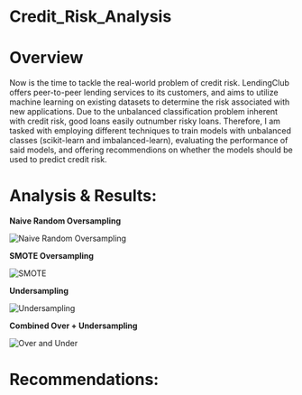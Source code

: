 # Credit_Risk_Analysis

# Overview 
Now is the time to tackle the real-world problem of credit risk. LendingClub offers peer-to-peer lending services to its customers, and aims to utilize machine learning on existing datasets to determine the risk associated with new applications. Due to the unbalanced classification problem inherent with credit risk, good loans easily outnumber risky loans. Therefore, I am tasked with employing different techniques to train models with unbalanced classes (scikit-learn and imbalanced-learn), evaluating the performance of said models, and offering recommendions on whether the models should be used to predict credit risk.


# Analysis & Results: 

**Naive Random Oversampling**

![Naive Random Oversampling](https://user-images.githubusercontent.com/77905862/130278869-89ad5a41-9538-4155-9e6f-4baa2316425e.png)

**SMOTE Oversampling**

![SMOTE ](https://user-images.githubusercontent.com/77905862/130279060-df1a86e0-8a6d-4174-8972-f908fd94ebfc.png)

**Undersampling**

![Undersampling](https://user-images.githubusercontent.com/77905862/130279211-184369f2-d49b-474b-b654-ce96a2802242.png)

**Combined Over + Undersampling**

![Over and Under](https://user-images.githubusercontent.com/77905862/130279369-45edfdf9-7a50-4a4b-a4f3-035d1995b58f.png)


# Recommendations: 
